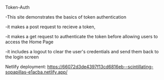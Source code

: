 Token-Auth

-This site demonstrates the basics of token authentication

-it makes a post request to recieve a token,

-it makes a get request to authenticate the token before allowing users to access the Home Page

-it includes a logout to clear the user's credentials and send them back to the login screen

Netlify deployment: 
https://66072d3de4397f13cd6816eb--scintillating-sopapillas-e1acba.netlify.app/